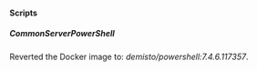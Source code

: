 
#### Scripts

##### CommonServerPowerShell

Reverted the Docker image to: *demisto/powershell:7.4.6.117357*.


